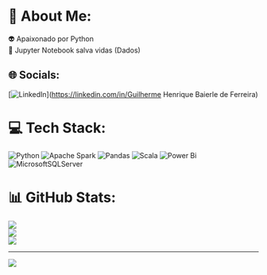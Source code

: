 # 💫 About Me:
👽 Apaixonado por Python<br>🎃 Jupyter Notebook salva vidas (Dados)


## 🌐 Socials:
[![LinkedIn](https://img.shields.io/badge/LinkedIn-%230077B5.svg?logo=linkedin&logoColor=white)](https://linkedin.com/in/Guilherme Henrique Baierle de Ferreira) 

# 💻 Tech Stack:
![Python](https://img.shields.io/badge/python-3670A0?style=for-the-badge&logo=python&logoColor=ffdd54) ![Apache Spark](https://img.shields.io/badge/Apache%20Spark-FDEE21?style=for-the-badge&logo=apachespark&logoColor=black) ![Pandas](https://img.shields.io/badge/pandas-%23150458.svg?style=for-the-badge&logo=pandas&logoColor=white) ![Scala](https://img.shields.io/badge/scala-%23DC322F.svg?style=for-the-badge&logo=scala&logoColor=white) ![Power Bi](https://img.shields.io/badge/power_bi-F2C811?style=for-the-badge&logo=powerbi&logoColor=black) ![MicrosoftSQLServer](https://img.shields.io/badge/Microsoft%20SQL%20Server-CC2927?style=for-the-badge&logo=microsoft%20sql%20server&logoColor=white)
# 📊 GitHub Stats:
![](https://github-readme-stats.vercel.app/api?username=guilhermeebaierle&theme=dark&hide_border=false&include_all_commits=true&count_private=true)<br/>
![](https://github-readme-streak-stats.herokuapp.com/?user=guilhermeebaierle&theme=dark&hide_border=false)<br/>
![](https://github-readme-stats.vercel.app/api/top-langs/?username=guilhermeebaierle&theme=dark&hide_border=false&include_all_commits=true&count_private=true&layout=compact)

---
[![](https://visitcount.itsvg.in/api?id=guilhermeebaierle&icon=0&color=0)](https://visitcount.itsvg.in)

<!-- Proudly created with GPRM ( https://gprm.itsvg.in ) -->
